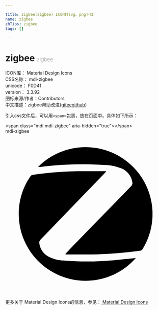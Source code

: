 ```yaml
---

title: zigbee(zigbee) ICON转svg、png下载
name: zigbee
zhTips: zigbee
tags: []

---
```


# zigbee  <small style="font-size: 60%;font-weight: 100">zigbee</small>


<div class="detail-page">
<p>
<span>
ICON库：
<span class="badge-secondary badge">Material Design Icons</span> 
</span>
<br/>
<span>
CSS名称：
<span class="badge-secondary badge">mdi-zigbee</span> 
</span>
<br/>
<span>
unicode：
<span class="badge-secondary badge">F0D41</span> 
<copy-btn content='F0D41' btn-title=""></copy-btn>
<copy-btn :content='String.fromCodePoint(parseInt("F0D41", 16))' btn-title="复制U"></copy-btn>
</span>
<br/>
<span>
version：
<span class="badge-secondary badge">3.3.92</span> 
</span>
<br/>
<span>图标来源/作者：<span class="badge-light badge">Contributors</span></span> 
<br/>
<span class="zh-detail">中文描述：<span class="badge-primary badge">zigbee</span><span class="help-link"><span>帮助改进</span>(<a href="https://gitee.com/liuwave/icon-helper/edit/master/json/material/zigbee.json" target="_blank" rel="noopener noreferrer">gitee</a><a href="https://github.com/liuwave/icon-helper/edit/master/json/material/zigbee.json" target="_blank" rel="noopener noreferrer">github</a></span>)</span><br/>
</p>
</div>
<div class="alert alert-dark">
  <i class="mdi mdi-zigbee mdi-48px"></i>
  <i class="mdi mdi-zigbee mdi-36px"></i>
  <i class="mdi mdi-zigbee mdi-24px"></i>
  <i class="mdi mdi-zigbee mdi-18px"></i>
</div>
<div>
  <p>引入css文件后，可以用<code>&lt;span&gt;</code>包裹，放在页面中。具体如下所示：    
  </p>
  <div class="alert alert-primary" style="font-size: 14px">
    &lt;span class="mdi mdi-zigbee" aria-hidden="true"&gt;&lt;/span&gt;
    <copy-btn content='<span class="mdi mdi-zigbee" aria-hidden="true"></span>'></copy-btn>
  </div>
  <div class="alert alert-secondary">
    <i class="mdi mdi-zigbee"
    style="font-size: 24px"
    aria-hidden="true"></i> mdi-zigbee
    <copy-btn content="mdi-zigbee" btn-title="复制图标名称"></copy-btn>
  </div>
</div>
<div id="svg" class="svg-wrap">
<svg xmlns="http://www.w3.org/2000/svg" viewBox="0 0 24 24"><path d="M4.06,6.15C3.97,6.17 3.88,6.22 3.8,6.28C2.66,7.9 2,9.87 2,12A10,10 0 0,0 12,22C15,22 17.68,20.68 19.5,18.6L17,18.85C14.25,19.15 11.45,19.19 8.66,18.96C7.95,18.94 7.24,18.76 6.59,18.45C5.73,18.06 5.15,17.23 5.07,16.29C5.06,16.13 5.12,16 5.23,15.87L7.42,13.6L15.03,5.7V5.6H10.84C8.57,5.64 6.31,5.82 4.06,6.15M20.17,17.5C20.26,17.47 20.35,17.44 20.43,17.39C21.42,15.83 22,14 22,12A10,10 0 0,0 12,2C9.22,2 6.7,3.13 4.89,4.97H5.17C8.28,4.57 11.43,4.47 14.56,4.65C15.5,4.64 16.45,4.82 17.33,5.17C18.25,5.53 18.89,6.38 19,7.37C19,7.53 18.93,7.7 18.82,7.82L9.71,17.19L9,17.95V18.06H13.14C15.5,18 17.84,17.81 20.17,17.5Z" /></svg>
</div>
<detail full-name='mdi-zigbee'></detail>
    
<div><p>更多关于 Material Design Icons的信息，参见：<a target="_blank" href="https://iconhelper.cn/material.html"> Material Design Icons</a>
</p></div>
